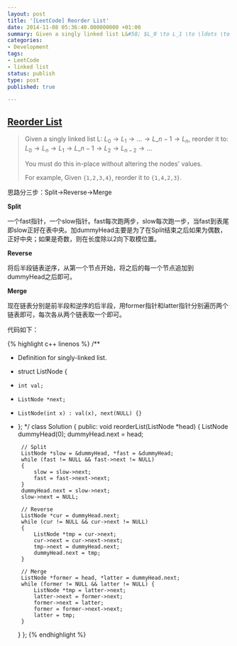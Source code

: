 ```yaml
---
layout: post
title: '[LeetCode] Reorder List'
date: 2014-11-08 05:36:40.000000000 +01:00
summary: Given a singly linked list L&#58; $L_0 \to L_1 \to \ldots \to L\_{n-1} \to L_n$, reorder it to&#58; $L_0 \to L_n \to L_1 \to L\_{n-1} \to L_2 \to L_{n-2} \to \ldots$
categories:
- Development
tags:
- LeetCode
- linked list
status: publish
type: post
published: true

---
```


## [Reorder List](https://oj.leetcode.com/problems/reorder-list/)
> Given a singly linked list L: $L_0 \to L_1 \to \ldots \to L\_{n-1} \to L_n$, reorder it to: $L_0 \to L_n \to L_1 \to L\_{n-1} \to L_2 \to L_{n-2} \to \ldots$
>
> You must do this in-place without altering the nodes' values.
>
> For example,
> Given `{1,2,3,4}`, reorder it to `{1,4,2,3}`.

思路分三步：Split->Reverse->Merge

**Split**

一个fast指针，一个slow指针。fast每次跑两步，slow每次跑一步，当fast到表尾即slow正好在表中央。加dummyHead主要是为了在Split结束之后如果为偶数，正好中央；如果是奇数，则在长度除以2向下取模位置。

**Reverse**

将后半段链表逆序，从第一个节点开始，将之后的每一个节点追加到dummyHead之后即可。

**Merge**

现在链表分别是前半段和逆序的后半段，用former指针和latter指针分别遍历两个链表即可，每次各从两个链表取一个即可。

代码如下：

{% highlight c++ linenos %}
/**
 * Definition for singly-linked list.
 * struct ListNode {
 *     int val;
 *     ListNode *next;
 *     ListNode(int x) : val(x), next(NULL) {}
 * };
 */
class Solution {
public:
    void reorderList(ListNode *head) {
        ListNode dummyHead(0);
        dummyHead.next = head;

        // Split
        ListNode *slow = &dummyHead, *fast = &dummyHead;
        while (fast != NULL && fast->next != NULL)
        {
            slow = slow->next;
            fast = fast->next->next;
        }
        dummyHead.next = slow->next;
        slow->next = NULL;

        // Reverse
        ListNode *cur = dummyHead.next;
        while (cur != NULL && cur->next != NULL)
        {
            ListNode *tmp = cur->next;
            cur->next = cur->next->next;
            tmp->next = dummyHead.next;
            dummyHead.next = tmp;
        }

        // Merge
        ListNode *former = head, *latter = dummyHead.next;
        while (former != NULL && latter != NULL) {
            ListNode *tmp = latter->next;
            latter->next = former->next;
            former->next = latter;
            former = former->next->next;
            latter = tmp;
        }
    }
};
{% endhighlight %}